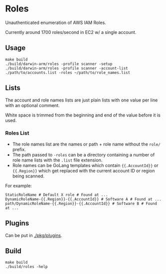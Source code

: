 # Roles

Unauthenticated enumeration of AWS IAM Roles.

Currently around 1700 roles/second in EC2 w/ a single account.

## Usage

```
make build
./build/darwin-arm/roles -profile scanner -setup
./build/darwin-arm/roles -profile scanner -account-list ./path/to/accounts.list -roles ~/path/to/role_names.list
```

## Lists

The account and role names lists are just plain lists with one value per line with an optional comment.

White space is trimmed from the beginning and end of the value before it is used.

### Roles List

* The role names list are the names or path + role name without the `role/` prefix.
* The path passed to `-roles` can be a directory containing a number of role name lists with the `.list` file extension.
* Role names can be GoLang templates which contain `{{.AccountId}}` or `{{.Region}}` which get replaced with the current account ID or region being scanned.

For example:

```
StaticRoleName # Default X role # Found at ...
DynamicRoleName-{{.Region}}-{{.AccountId}} # Software A # Found at ...
path/DynamicRoleName-{{.Region}}-{{.AccountId}} # Software B # Found at ...
```

## Plugins

Can be put in [./pkg/plugins](./pkg/plugins).

## Build

```
make build
./build/roles -help
```
